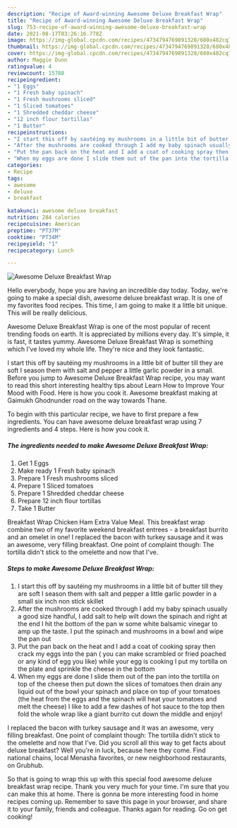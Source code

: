 ```yaml
---
description: "Recipe of Award-winning Awesome Deluxe Breakfast Wrap"
title: "Recipe of Award-winning Awesome Deluxe Breakfast Wrap"
slug: 753-recipe-of-award-winning-awesome-deluxe-breakfast-wrap
date: 2021-08-17T03:26:16.778Z
image: https://img-global.cpcdn.com/recipes/4734794769891328/680x482cq70/awesome-deluxe-breakfast-wrap-recipe-main-photo.jpg
thumbnail: https://img-global.cpcdn.com/recipes/4734794769891328/680x482cq70/awesome-deluxe-breakfast-wrap-recipe-main-photo.jpg
cover: https://img-global.cpcdn.com/recipes/4734794769891328/680x482cq70/awesome-deluxe-breakfast-wrap-recipe-main-photo.jpg
author: Maggie Dunn
ratingvalue: 4
reviewcount: 15788
recipeingredient:
- "1 Eggs"
- "1 Fresh baby spinach"
- "1 Fresh mushrooms sliced"
- "1 Sliced tomatoes"
- "1 Shredded cheddar cheese"
- "12 inch flour tortillas"
- "1 Butter"
recipeinstructions:
- "I start this off by sautéing my mushrooms in a little bit of butter till they are soft I season them with salt and pepper a little garlic powder in a small six inch non stick skillet"
- "After the mushrooms are cooked through I add my baby spinach usually a good size handful, I add salt to help wilt down the spinach and right at the end I hit the bottom of the pan w some white balsamic vinegar to amp up the taste.  I put the spinach and mushrooms in a bowl and wipe the pan out"
- "Put the pan back on the heat and I add a coat of cooking spray then crack my eggs into the pan ( you can make scrambled or fried poached or any kind of egg you like) while your egg is cooking I put my tortilla on the plate and sprinkle the cheese in the bottom"
- "When my eggs are done I slide them out of the pan into the tortilla on top of the cheese then put down the slices of tomatoes then drain any liquid out of the bowl your spinach and place on top of your tomatoes (the heat from the eggs and the spinach will heat your tomatoes and melt the cheese) I like to add a few dashes of hot sauce to the top then fold the whole wrap like a giant burrito cut down the middle and enjoy!"
categories:
- Recipe
tags:
- awesome
- deluxe
- breakfast

katakunci: awesome deluxe breakfast 
nutrition: 284 calories
recipecuisine: American
preptime: "PT37M"
cooktime: "PT34M"
recipeyield: "1"
recipecategory: Lunch

---
```



![Awesome Deluxe Breakfast Wrap](https://img-global.cpcdn.com/recipes/4734794769891328/680x482cq70/awesome-deluxe-breakfast-wrap-recipe-main-photo.jpg)

Hello everybody, hope you are having an incredible day today. Today, we're going to make a special dish, awesome deluxe breakfast wrap. It is one of my favorites food recipes. This time, I am going to make it a little bit unique. This will be really delicious.

Awesome Deluxe Breakfast Wrap is one of the most popular of recent trending foods on earth. It is appreciated by millions every day. It's simple, it is fast, it tastes yummy. Awesome Deluxe Breakfast Wrap is something which I've loved my whole life. They're nice and they look fantastic.

I start this off by sautéing my mushrooms in a little bit of butter till they are soft I season them with salt and pepper a little garlic powder in a small. Before you jump to Awesome Deluxe Breakfast Wrap recipe, you may want to read this short interesting healthy tips about Learn How to Improve Your Mood with Food. Here is how you cook it. Awesome breakfast making at Gaimukh Ghodnunder road on the way towards Thane.


To begin with this particular recipe, we have to first prepare a few ingredients. You can have awesome deluxe breakfast wrap using 7 ingredients and 4 steps. Here is how you cook it.

<!--inarticleads1-->

##### The ingredients needed to make Awesome Deluxe Breakfast Wrap:

1. Get 1 Eggs
1. Make ready 1 Fresh baby spinach
1. Prepare 1 Fresh mushrooms sliced
1. Prepare 1 Sliced tomatoes
1. Prepare 1 Shredded cheddar cheese
1. Prepare 12 inch flour tortillas
1. Take 1 Butter


Breakfast Wrap Chicken Ham Extra Value Meal. This breakfast wrap combine two of my favorite weekend breakfast entrees - a breakfast burrito and an omelet in one! I replaced the bacon with turkey sausage and it was an awesome, very filling breakfast. One point of complaint though: The tortilla didn&#39;t stick to the omelette and now that I&#39;ve. 

<!--inarticleads2-->

##### Steps to make Awesome Deluxe Breakfast Wrap:

1. I start this off by sautéing my mushrooms in a little bit of butter till they are soft I season them with salt and pepper a little garlic powder in a small six inch non stick skillet
1. After the mushrooms are cooked through I add my baby spinach usually a good size handful, I add salt to help wilt down the spinach and right at the end I hit the bottom of the pan w some white balsamic vinegar to amp up the taste.  I put the spinach and mushrooms in a bowl and wipe the pan out
1. Put the pan back on the heat and I add a coat of cooking spray then crack my eggs into the pan ( you can make scrambled or fried poached or any kind of egg you like) while your egg is cooking I put my tortilla on the plate and sprinkle the cheese in the bottom
1. When my eggs are done I slide them out of the pan into the tortilla on top of the cheese then put down the slices of tomatoes then drain any liquid out of the bowl your spinach and place on top of your tomatoes (the heat from the eggs and the spinach will heat your tomatoes and melt the cheese) I like to add a few dashes of hot sauce to the top then fold the whole wrap like a giant burrito cut down the middle and enjoy!


I replaced the bacon with turkey sausage and it was an awesome, very filling breakfast. One point of complaint though: The tortilla didn&#39;t stick to the omelette and now that I&#39;ve. Did you scroll all this way to get facts about deluxe breakfast? Well you&#39;re in luck, because here they come. Find national chains, local Menasha favorites, or new neighborhood restaurants, on Grubhub. 

So that is going to wrap this up with this special food awesome deluxe breakfast wrap recipe. Thank you very much for your time. I'm sure that you can make this at home. There is gonna be more interesting food in home recipes coming up. Remember to save this page in your browser, and share it to your family, friends and colleague. Thanks again for reading. Go on get cooking!
